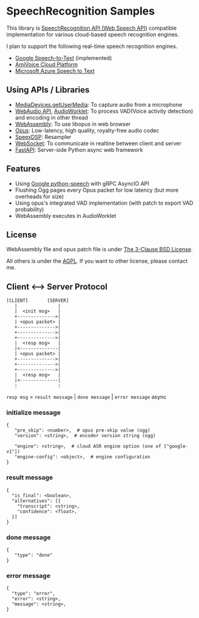 # SpeechRecognition Samples

This library is [SpeechRecognition API (Web Speech API)](https://developer.mozilla.org/docs/Web/API/SpeechRecognition) compatible implementation for various cloud-based speech recognition engines.

I plan to support the following real-time speech recognition engines.

* [Google Speech-to-Text](https://cloud.google.com/speech-to-text) (implemented)
* [AmiVoice Cloud Platform](https://acp.amivoice.com/main/)
* [Microsoft Azure Speech to Text](https://azure.microsoft.com/ja-jp/services/cognitive-services/speech-to-text/)

## Using APIs / Libraries

* [MediaDevices.getUserMedia](https://developer.mozilla.org/docs/Web/API/MediaDevices/getUserMedia): To capture audio from a microphone
* [WebAudio API](https://developer.mozilla.org/docs/Web/API/Web_Audio_API), [AudioWorklet](https://developer.mozilla.org/docs/Web/API/AudioWorklet): To process VAD(Voice activity detection) and encoding in other thread
* [WebAssembly](https://developer.mozilla.org/docs/WebAssembly): To use libopus in web browser
* [Opus](https://www.opus-codec.org/): Low-latency, high quality, royalty-free audio codec
* [SpeexDSP](https://github.com/xiph/speexdsp): Resampler
* [WebSocket](https://developer.mozilla.org/docs/Web/API/WebSockets_API): To communicate in realtine between client and server
* [FastAPI](https://fastapi.tiangolo.com/): Server-side Python async web framework

## Features

* Using [Google python-speech](https://github.com/googleapis/python-speech) with gRPC AsyncIO API
* Flushing Ogg pages every Opus packet for low latency (but more overheads for size)
* Using opus's integrated VAD implementation (with patch to export VAD probability)
* WebAssembly executes in AudioWorklet

## License

WebAssembly file and opus patch file is under [The 3-Clause BSD License](https://opensource.org/licenses/BSD-3-Clause).

All others is under the [AGPL](https://opensource.org/licenses/AGPL-3.0). If you want to other license, please contact me.


## Client <--> Server Protocol

```
[CLIENT]       [SERVER]
   |               |
   |  <init msg>   |
   +-------------->|
   | <opus packet> |
   +-------------->|
   +-------------->|
   +-------------->|
   |  <resp msg>   |
   |<--------------|
   | <opus packet> |
   +-------------->|
   +-------------->|
   +-------------->|
   |  <resp msg>   |
   |<--------------|
   :               :
```

`resp msg` = `result message` | `done message` | `error message` async

### initialize message

```
{
   "pre_skip": <number>,  # opus pre-skip value (ogg)
   "version": <string>,  # encoder version string (ogg)

   "engine": <string>,  # cloud ASR engine option (one of ["google-v1"])
   "engine-config": <object>,  # engine configuration
}
```

### result message

```
{
  "is_final": <boolean>,
  "alternatives": [{
    "transcript": <string>,
    "confidence": <float>,
  }]
}
```

### done message

```
{
   "type": "done"
}
```

### error message

```
{
  "type": "error",
  "error": <string>,
  "message": <string>,
}
```

